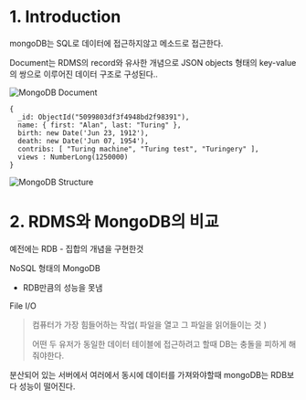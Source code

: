 

# 1. Introduction

mongoDB는 SQL로 데이터에 접근하지않고 메소드로 접근한다.

Document는 RDMS의 record와 유사한 개념으로 JSON objects 형태의 key-value의 쌍으로 이루어진 데이터 구조로 구성된다..

![MongoDB Document](http://poiemaweb.com/img/mongodb-document.png)

```code
{
  _id: ObjectId("5099803df3f4948bd2f98391"),
  name: { first: "Alan", last: "Turing" },
  birth: new Date('Jun 23, 1912'),
  death: new Date('Jun 07, 1954'),
  contribs: [ "Turing machine", "Turing test", "Turingery" ],
  views : NumberLong(1250000)
}
```

![MongoDB Structure](http://poiemaweb.com/img/mongodb-structure.png)



# 2. RDMS와 MongoDB의 비교
예전에는 RDB - 집합의 개념을 구현한것 

NoSQL 형태의 MongoDB

- RDB만큼의 성능을 못냄



File I/O 

> 컴퓨터가 가장 힘들어하는 작업( 파일을 열고 그 파일을 읽어들이는 것 )
>
> 어떤 두 유저가 동일한 데이터 테이블에 접근하려고 할때 DB는 충돌을 피하게 해줘야한다.



분산되어 있는 서버에서 여러에서 동시에 데이터를 가져와야할때 mongoDB는 RDB보다 성능이 떨어진다. 


